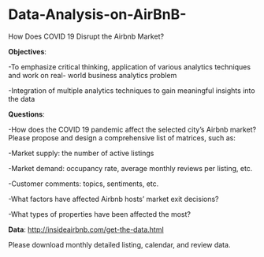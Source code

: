 # Data-Analysis-on-AirBnB-
How Does COVID 19 Disrupt the Airbnb Market?

**Objectives**:

-To emphasize critical thinking, application of various analytics techniques and work on real- world business analytics problem

-Integration of multiple analytics techniques to gain meaningful insights into the data 

**Questions**:

-How does the COVID 19 pandemic affect the selected city’s Airbnb market? Please propose and design a comprehensive list of matrices, such as:

-Market supply: the number of active listings

-Market demand: occupancy rate, average monthly reviews per listing, etc.

-Customer comments: topics, sentiments, etc.

-What factors have affected Airbnb hosts’ market exit decisions?

-What types of properties have been affected the most?




**Data**:
http://insideairbnb.com/get-the-data.html

Please download monthly detailed listing, calendar, and review data.

